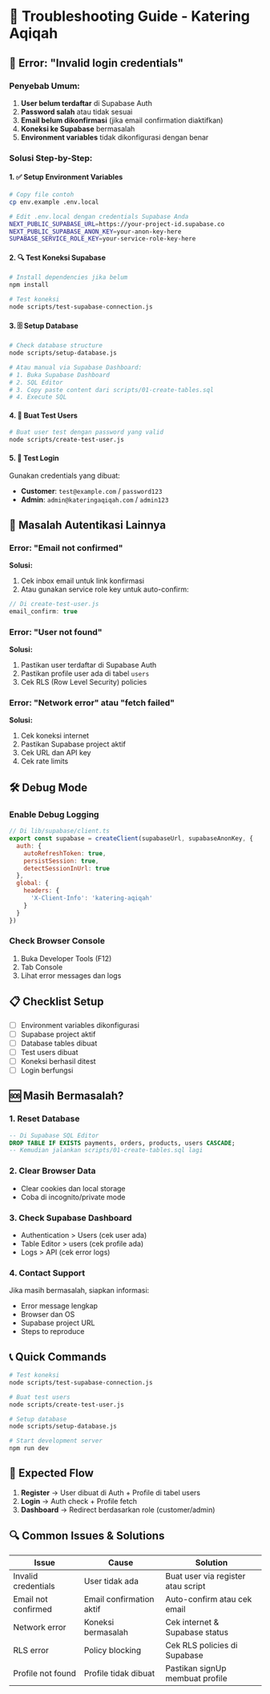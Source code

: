 # 🔧 Troubleshooting Guide - Katering Aqiqah

## 🚨 Error: "Invalid login credentials"

### Penyebab Umum:
1. **User belum terdaftar** di Supabase Auth
2. **Password salah** atau tidak sesuai
3. **Email belum dikonfirmasi** (jika email confirmation diaktifkan)
4. **Koneksi ke Supabase** bermasalah
5. **Environment variables** tidak dikonfigurasi dengan benar

### Solusi Step-by-Step:

#### 1. ✅ Setup Environment Variables
```bash
# Copy file contoh
cp env.example .env.local

# Edit .env.local dengan credentials Supabase Anda
NEXT_PUBLIC_SUPABASE_URL=https://your-project-id.supabase.co
NEXT_PUBLIC_SUPABASE_ANON_KEY=your-anon-key-here
SUPABASE_SERVICE_ROLE_KEY=your-service-role-key-here
```

#### 2. 🔍 Test Koneksi Supabase
```bash
# Install dependencies jika belum
npm install

# Test koneksi
node scripts/test-supabase-connection.js
```

#### 3. 🗄️ Setup Database
```bash
# Check database structure
node scripts/setup-database.js

# Atau manual via Supabase Dashboard:
# 1. Buka Supabase Dashboard
# 2. SQL Editor
# 3. Copy paste content dari scripts/01-create-tables.sql
# 4. Execute SQL
```

#### 4. 👤 Buat Test Users
```bash
# Buat user test dengan password yang valid
node scripts/create-test-user.js
```

#### 5. 🧪 Test Login
Gunakan credentials yang dibuat:
- **Customer**: `test@example.com` / `password123`
- **Admin**: `admin@kateringaqiqah.com` / `admin123`

## 🔐 Masalah Autentikasi Lainnya

### Error: "Email not confirmed"
**Solusi:**
1. Cek inbox email untuk link konfirmasi
2. Atau gunakan service role key untuk auto-confirm:
```javascript
// Di create-test-user.js
email_confirm: true
```

### Error: "User not found"
**Solusi:**
1. Pastikan user terdaftar di Supabase Auth
2. Pastikan profile user ada di tabel `users`
3. Cek RLS (Row Level Security) policies

### Error: "Network error" atau "fetch failed"
**Solusi:**
1. Cek koneksi internet
2. Pastikan Supabase project aktif
3. Cek URL dan API key
4. Cek rate limits

## 🛠️ Debug Mode

### Enable Debug Logging
```javascript
// Di lib/supabase/client.ts
export const supabase = createClient(supabaseUrl, supabaseAnonKey, {
  auth: {
    autoRefreshToken: true,
    persistSession: true,
    detectSessionInUrl: true
  },
  global: {
    headers: {
      'X-Client-Info': 'katering-aqiqah'
    }
  }
})
```

### Check Browser Console
1. Buka Developer Tools (F12)
2. Tab Console
3. Lihat error messages dan logs

## 📋 Checklist Setup

- [ ] Environment variables dikonfigurasi
- [ ] Supabase project aktif
- [ ] Database tables dibuat
- [ ] Test users dibuat
- [ ] Koneksi berhasil ditest
- [ ] Login berfungsi

## 🆘 Masih Bermasalah?

### 1. Reset Database
```sql
-- Di Supabase SQL Editor
DROP TABLE IF EXISTS payments, orders, products, users CASCADE;
-- Kemudian jalankan scripts/01-create-tables.sql lagi
```

### 2. Clear Browser Data
- Clear cookies dan local storage
- Coba di incognito/private mode

### 3. Check Supabase Dashboard
- Authentication > Users (cek user ada)
- Table Editor > users (cek profile ada)
- Logs > API (cek error logs)

### 4. Contact Support
Jika masih bermasalah, siapkan informasi:
- Error message lengkap
- Browser dan OS
- Supabase project URL
- Steps to reproduce

## 📞 Quick Commands

```bash
# Test koneksi
node scripts/test-supabase-connection.js

# Buat test users
node scripts/create-test-user.js

# Setup database
node scripts/setup-database.js

# Start development server
npm run dev
```

## 🎯 Expected Flow

1. **Register** → User dibuat di Auth + Profile di tabel users
2. **Login** → Auth check + Profile fetch
3. **Dashboard** → Redirect berdasarkan role (customer/admin)

## 🔍 Common Issues & Solutions

| Issue | Cause | Solution |
|-------|-------|----------|
| Invalid credentials | User tidak ada | Buat user via register atau script |
| Email not confirmed | Email confirmation aktif | Auto-confirm atau cek email |
| Network error | Koneksi bermasalah | Cek internet & Supabase status |
| RLS error | Policy blocking | Cek RLS policies di Supabase |
| Profile not found | Profile tidak dibuat | Pastikan signUp membuat profile |
